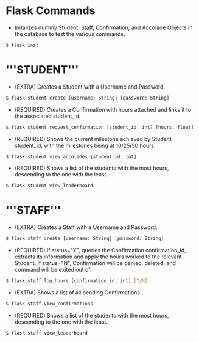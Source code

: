 # Flask Commands
- Initalizes dummy Student, Staff, Confirmation, and Accolade Objects in the database to test the various commands.
```bash
$ flask init
```

# '''STUDENT'''
- (EXTRA) Creates a Student with a Username and Password.
```bash
$ flask student create [username: String] [password: String]
```

- (REQUIRED) Creates a Confirmation with hours attached and links it to the associated student_id.
```bash
$ flask student request_confirmation [student_id: int] [hours: float]
```

- (REQUIRED) Shows the current milestone achieved by Student student_id, with the milestones being at 10/25/50 hours.
```bash
$ flask student view_accolades [student_id: int]
```

- (REQUIRED) Shows a list of the students with the most hours, descending to the one with the least.
```bash
$ flask student view_leaderboard
```

# '''STAFF'''
- (EXTRA) Creates a Staff with a Username and Password.
```bash
$ flask staff create [username: String] [password: String]
```

- (REQUIRED) If status="Y", queries the Confirmation confirmation_id, extracts its information and apply the hours worked to the relevant Student. If status="N", Confirmation will be denied, deleted, and command will be exited out of.
```bash
$ flask staff log_hours [confirmation_id: int] [Y/N]
```

- (EXTRA) Shows a list of all pending Confirmations.
```bash
$ flask staff view_confirmations
```

- (REQUIRED) Shows a list of the students with the most hours, descending to the one with the least.
```bash
$ flask staff view_leaderboard
```
